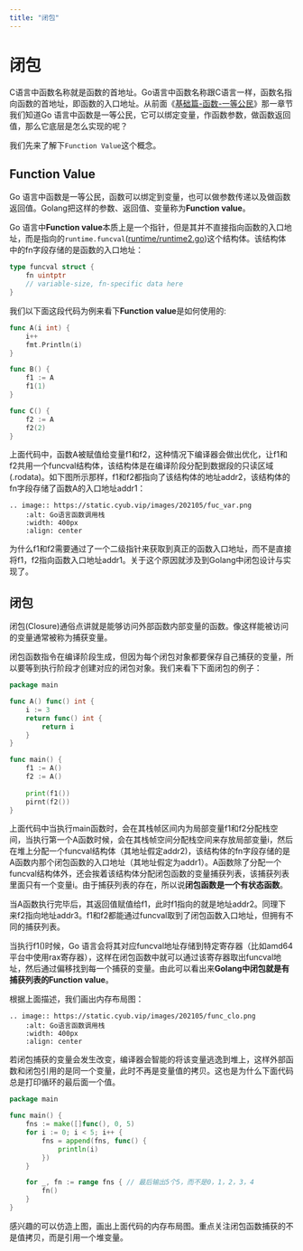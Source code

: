 ```yaml
---
title: "闭包"
---
```


# 闭包

C语言中函数名称就是函数的首地址。Go语言中函数名称跟C语言一样，函数名指向函数的首地址，即函数的入口地址。从前面《[基础篇-函数-一等公民](../first-class)》那一章节我们知道Go 语言中函数是一等公民，它可以绑定变量，作函数参数，做函数返回值，那么它底层是怎么实现的呢？

我们先来了解下`Function Value`这个概念。

## Function Value

Go 语言中函数是一等公民，函数可以绑定到变量，也可以做参数传递以及做函数返回值。Golang把这样的参数、返回值、变量称为**Function value**。

Go 语言中**Function value**本质上是一个指针，但是其并不直接指向函数的入口地址，而是指向的`runtime.funcval`([runtime/runtime2.go](https://github.com/cyub/go-1.14.13/blob/master/src/runtime/runtime2.go#L195-L198))这个结构体。该结构体中的fn字段存储的是函数的入口地址：

```go
type funcval struct {
	fn uintptr
	// variable-size, fn-specific data here
}
```

我们以下面这段代码为例来看下**Function value**是如何使用的:

```go
func A(i int) {
	i++
	fmt.Println(i)
}

func B() {
	f1 := A
	f1(1)
}

func C() {
	f2 := A
	f2(2)
}
```

上面代码中，函数A被赋值给变量f1和f2，这种情况下编译器会做出优化，让f1和f2共用一个funcval结构体，该结构体是在编译阶段分配到数据段的只读区域(.rodata)。如下图所示那样，f1和f2都指向了该结构体的地址addr2，该结构体的fn字段存储了函数A的入口地址addr1：

```eval_rst
.. image:: https://static.cyub.vip/images/202105/fuc_var.png
    :alt: Go语言函数调用栈
    :width: 400px
    :align: center
```

为什么f1和f2需要通过了一个二级指针来获取到真正的函数入口地址，而不是直接将f1，f2指向函数入口地址addr1。关于这个原因就涉及到Golang中闭包设计与实现了。

## 闭包

闭包(Closure)通俗点讲就是能够访问外部函数内部变量的函数。像这样能被访问的变量通常被称为捕获变量。

闭包函数指令在编译阶段生成，但因为每个闭包对象都要保存自己捕获的变量，所以要等到执行阶段才创建对应的闭包对象。我们来看下下面闭包的例子：

```go
package main

func A() func() int {
    i := 3
    return func() int {
        return i
    }
}

func main() {
    f1 := A()
    f2 := A()
    
    print(f1())
    pirnt(f2())
}
```

上面代码中当执行main函数时，会在其栈帧区间内为局部变量f1和f2分配栈空间，当执行第一个A函数时候，会在其栈帧空间分配栈空间来存放局部变量i，然后在堆上分配一个funcval结构体（其地址假定addr2)，该结构体的fn字段存储的是A函数内那个闭包函数的入口地址（其地址假定为addr1）。A函数除了分配一个funcval结构体外，还会挨着该结构体分配闭包函数的变量捕获列表，该捕获列表里面只有一个变量i。由于捕获列表的存在，所以说**闭包函数是一个有状态函数**。

当A函数执行完毕后，其返回值赋值给f1，此时f1指向的就是地址addr2。同理下来f2指向地址addr3。f1和f2都能通过funcval取到了闭包函数入口地址，但拥有不同的捕获列表。

当执行f1()时候，Go 语言会将其对应funcval地址存储到特定寄存器（比如amd64平台中使用rax寄存器），这样在闭包函数中就可以通过该寄存器取出funcval地址，然后通过偏移找到每一个捕获的变量。由此可以看出来**Golang中闭包就是有捕获列表的Function value**。

根据上面描述，我们画出内存布局图：

```eval_rst
.. image:: https://static.cyub.vip/images/202105/func_clo.png
    :alt: Go语言函数调用栈
    :width: 400px
    :align: center
```


若闭包捕获的变量会发生改变，编译器会智能的将该变量逃逸到堆上，这样外部函数和闭包引用的是同一个变量，此时不再是变量值的拷贝。这也是为什么下面代码总是打印循环的最后面一个值。

```go
package main

func main() {
	fns := make([]func(), 0, 5)
	for i := 0; i < 5; i++ {
		fns = append(fns, func() {
			println(i)
		})
	}

	for _, fn := range fns { // 最后输出5个5，而不是0，1，2，3，4
		fn()
	}
}
```

感兴趣的可以仿造上图，画出上面代码的内存布局图。重点关注闭包函数捕获的不是值拷贝，而是引用一个堆变量。
